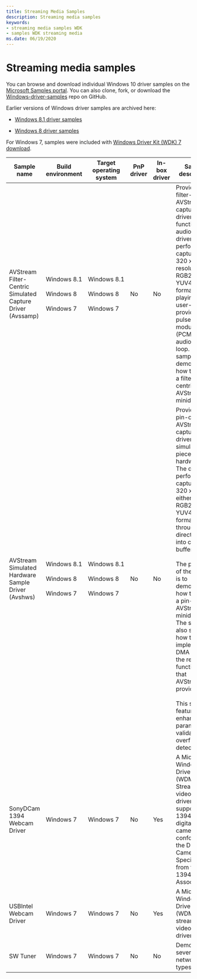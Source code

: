 ```yaml
---
title: Streaming Media Samples
description: Streaming media samples
keywords:
- streaming media samples WDK
- samples WDK streaming media
ms.date: 06/19/2020
---
```


# Streaming media samples

You can browse and download individual Windows 10 driver samples on the [Microsoft Samples portal](/samples/browse/?products=windows-wdk). You can also clone, fork, or download the [Windows-driver-samples](https://github.com/Microsoft/Windows-driver-samples) repo on GitHub.

Earlier versions of Windows driver samples are archived here:

- [Windows 8.1 driver samples](https://github.com/microsoftarchive/msdn-code-gallery-microsoft/tree/master/Official%20Windows%20Driver%20Kit%20Sample/Windows%20Driver%20Kit%20(WDK)%208.1%20Samples)

- [Windows 8 driver samples](https://github.com/microsoftarchive/msdn-code-gallery-microsoft/tree/master/Official%20Windows%20Driver%20Kit%20Sample/Windows%20Driver%20Kit%20(WDK)%208.0%20Samples)

For Windows 7, samples were included with [Windows Driver Kit (WDK) 7 download](https://www.microsoft.com/download/details.aspx?id=11800).

| Sample name | Build environment | Target operating system | PnP driver | In-box driver | Sample description |
|--|--|--|--|--|--|
| AVStream Filter-Centric Simulated Capture Driver (Avssamp) | Windows 8.1<br><br>Windows 8<br><br>Windows 7 | Windows 8.1<br><br>Windows 8<br><br>Windows 7 | No | No | Provides a filter-centric AVStream capture driver with functional audio. The driver performs captures at 320 x 240 resolution in RGB24 or YUV422 format while playing a user-provided pulse code modulation (PCM) wave audio file in a loop. The sample demonstrates how to write a filter-centric AVStream minidriver. |
| AVStream Simulated Hardware Sample Driver (Avshws) |Windows 8.1<br><br>Windows 8<br><br>Windows 7 | Windows 8.1<br><br>Windows 8<br><br>Windows 7| No | No | Provides a pin-centric AVStream capture driver for a simulated piece of hardware. The driver performs captures at 320 x 240 in either an RGB24 or YUV422 format through direct DMA into capture buffers.<br><br>The purpose of the sample is to demonstrate how to write a pin-centric AVStream minidriver. The sample also shows how to implement DMA by using the related functionality that AVStream provides.<br><br>This sample features enhanced parameter validation and overflow detection. |
| SonyDCam 1394 Webcam Driver | Windows 7 | Windows 7 | No | Yes | A Microsoft Windows Driver Model (WDM) Stream class video capture driver that supports 1394-based digital cameras that conform to the Digital Camera Specification from the 1394 Trade Association. |
| USBIntel Webcam Driver | Windows 7 | Windows 7 | No | Yes | A Microsoft Windows Driver Model (WDM) stream class video capture driver. |
| SW Tuner | Windows 7 | Windows 7 | No | No | Demonstrates several digital network types. |

